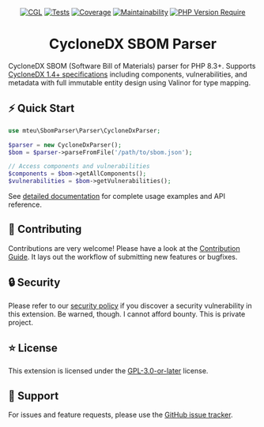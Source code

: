 <div align="center">

[![CGL](https://github.com/mteu/sbom-parser/actions/workflows/cgl.yaml/badge.svg)](https://github.com/mteu/sbom-parser/actions/workflows/cgl.yaml)
[![Tests](https://github.com/mteu/sbom-parser/actions/workflows/tests.yaml/badge.svg?branch=main)](https://github.com/mteu/sbom-parser/actions/workflows/tests.yaml)
[![Coverage](https://coveralls.io/repos/github/mteu/sbom-parser/badge.svg?branch=main)](https://coveralls.io/github/mteu/sbom-parser?branch=main)
[![Maintainability](https://qlty.sh/gh/mteu/projects/sbom-parser/maintainability.svg)](https://qlty.sh/gh/mteu/projects/sbom-parser)
[![PHP Version Require](https://poser.pugx.org/mteu/sbom-parser/require/php)](https://packagist.org/packages/mteu/sbom-parser)

# CycloneDX SBOM Parser
</div>

CycloneDX SBOM (Software Bill of Materials) parser for PHP 8.3+. Supports [CycloneDX 1.4+ specifications](https://github.com/CycloneDX/specification) including components, vulnerabilities, and metadata with full immutable entity design using Valinor for type mapping.

## ⚡️ Quick Start
```php
use mteu\SbomParser\Parser\CycloneDxParser;

$parser = new CycloneDxParser();
$bom = $parser->parseFromFile('/path/to/sbom.json');

// Access components and vulnerabilities
$components = $bom->getAllComponents();
$vulnerabilities = $bom->getVulnerabilities();
```

See [detailed documentation](docs/cyclonedx-parser.md) for complete usage examples and API reference.

## 🤝 Contributing
Contributions are very welcome! Please have a look at the [Contribution Guide](CONTRIBUTING.md). It lays out the
workflow of submitting new features or bugfixes.

## 🔒 Security
Please refer to our [security policy](SECURITY.md) if you discover a security vulnerability in
this extension. Be warned, though. I cannot afford bounty. This is private project.

## ⭐ License
This extension is licensed under the [GPL-3.0-or-later](LICENSE) license.

## 💬 Support
For issues and feature requests, please use the [GitHub issue tracker](https://github.com/mteu/sbom-parser/issues).
